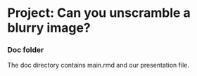 # Project: Can you unscramble a blurry image? 

### Doc folder

The doc directory contains main.rmd and our presentation file.
